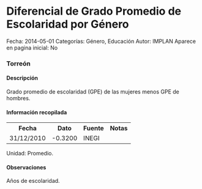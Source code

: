 Diferencial de Grado Promedio de Escolaridad por Género
=====

Fecha: 2014-05-01
Categorías: Género, Educación
Autor: IMPLAN
Aparece en pagina inicial: No

### Torreón

#### Descripción

Grado promedio de escolaridad (GPE) de las mujeres menos GPE de hombres.

#### Información recopilada

<table class="table table-hover table-bordered matriz">
  <tr><th>Fecha</th><th>Dato</th><th>Fuente</th><th>Notas</th></tr>
  <tr><td class="centrado">31/12/2010</td><td class="derecha">-0.3200</td><td>INEGI</td><td></td></tr>
</table>

Unidad: Promedio.

#### Observaciones

Años de escolaridad.
